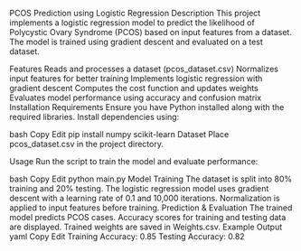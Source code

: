 PCOS Prediction using Logistic Regression
Description
This project implements a logistic regression model to predict the likelihood of Polycystic Ovary Syndrome (PCOS) based on input features from a dataset. The model is trained using gradient descent and evaluated on a test dataset.

Features
Reads and processes a dataset (pcos_dataset.csv)
Normalizes input features for better training
Implements logistic regression with gradient descent
Computes the cost function and updates weights
Evaluates model performance using accuracy and confusion matrix
Installation
Requirements
Ensure you have Python installed along with the required libraries. Install dependencies using:

bash
Copy
Edit
pip install numpy scikit-learn
Dataset
Place pcos_dataset.csv in the project directory.

Usage
Run the script to train the model and evaluate performance:

bash
Copy
Edit
python main.py
Model Training
The dataset is split into 80% training and 20% testing.
The logistic regression model uses gradient descent with a learning rate of 0.1 and 10,000 iterations.
Normalization is applied to input features before training.
Prediction & Evaluation
The trained model predicts PCOS cases.
Accuracy scores for training and testing data are displayed.
Trained weights are saved in Weights.csv.
Example Output
yaml
Copy
Edit
Training Accuracy: 0.85
Testing Accuracy: 0.82